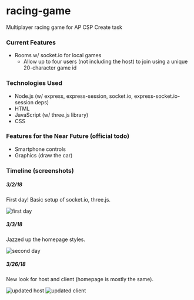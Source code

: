 # racing-game
Multiplayer racing game for AP CSP Create task

### Current Features
- Rooms w/ socket.io for local games
    - Allow up to four users (not including the host) to join using a unique 20-character game id

### Technologies Used
- Node.js (w/ express, express-session, socket.io, express-socket.io-session deps)
- HTML
- JavaScript (w/ three.js library)
- CSS

### Features for the Near Future (official todo)
- Smartphone controls
- Graphics (draw the car)

### Timeline (screenshots)

##### 3/2/18
First day! Basic setup of socket.io, three.js.

![first day][1]

##### 3/3/18
Jazzed up the homepage styles.

![second day][2]

##### 3/26/18
New look for host and client (homepage is mostly the same).

![updated host][3]
![updated client][4]

[1]: http://imgur.com/EEHYOzSl.png
[2]: http://imgur.com/dQ6PAiXl.png
[3]: http://imgur.com/anjllYil.png
[4]: http://imgur.com/qOn2ztml.png
